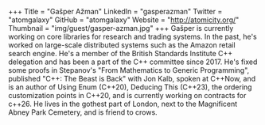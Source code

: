 +++
Title = "Gašper Ažman"
LinkedIn = "gasperazman"
Twitter = "atomgalaxy"
GitHub = "atomgalaxy"
Website = "http://atomicity.org/"
Thumbnail = "img/guest/gasper-azman.jpg"
+++
Gašper is currently working on core libraries for research and trading systems. In the past, he's worked on large-scale distributed systems such as the Amazon retail search engine. He's a member of the British Standards Institute C++ delegation and has been a part of the C++ committee since 2017. He's fixed some proofs in Stepanov's "From Mathematics to Generic Programming", published "C++: The Beast is Back" with Jon Kalb, spoken at C++Now, and is an author of Using Enum (C++20), Deducing This (C++23), the ordering customization points in C++20, and is currently working on contracts for c++26. He lives in the gothest part of London, next to the Magnificent Abney Park Cemetery, and is friend to crows. 